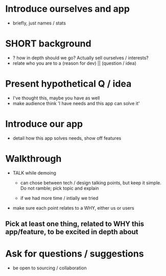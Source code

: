 # Introduce ourselves and app
  - briefly, just names / stats

# SHORT background
  - ? how in depth should we go? Actually sell ourselves / interests?
  - relate who you are to a (reason for dev) || (question / idea)

#  Present hypothetical Q / idea
  - I've thought this, maybe you have as well
  - make audience think 'I have needs and this app can solve it'

# Introduce our app
  - detail how this app solves needs, show off features

# Walkthrough
  - TALK while demoing

    - can chose between tech / design talking points, but keep it        simple. Do not ramble; pick topic and explain

    - if we had more time / intially we tried

  - make sure each point relates to a WHY, either us or users 

## Pick at least one thing, related to WHY this app/feature, to be excited in depth about

# Ask for questions / suggestions
  - be open to sourcing / collaboration
